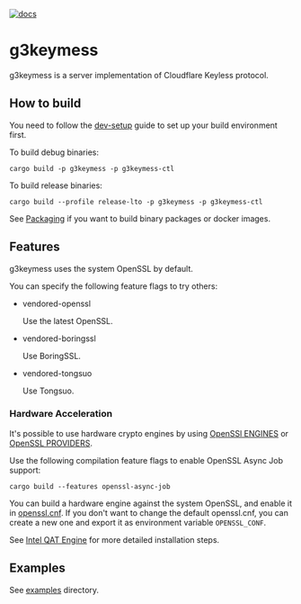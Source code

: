 [![docs](https://readthedocs.org/projects/g3-project-g3keymess/badge)](https://g3-project.readthedocs.io/projects/g3keymess/)

# g3keymess

g3keymess is a server implementation of Cloudflare Keyless protocol.

## How to build

You need to follow the [dev-setup](../doc/dev-setup.md) guide to set up your build environment first.

To build debug binaries:

```shell
cargo build -p g3keymess -p g3keymess-ctl
```

To build release binaries:

```shell
cargo build --profile release-lto -p g3keymess -p g3keymess-ctl
```

See [Packaging](../doc/packaging.md) if you want to build binary packages or docker images.

## Features

g3keymess uses the system OpenSSL by default.

You can specify the following feature flags to try others:

- vendored-openssl

  Use the latest OpenSSL.

- vendored-boringssl

  Use BoringSSL.

- vendored-tongsuo

  Use Tongsuo.

### Hardware Acceleration

It's possible to use hardware crypto engines by using
[OpenSSl ENGINES](https://github.com/openssl/openssl/blob/master/README-ENGINES.md) or
[OpenSSL PROVIDERS](https://github.com/openssl/openssl/blob/master/README-PROVIDERS.md).

Use the following compilation feature flags to enable OpenSSL Async Job support:

```text
cargo build --features openssl-async-job
```

You can build a hardware engine against the system OpenSSL, and enable it
in [openssl.cnf](https://docs.openssl.org/master/man5/config/). If you don't want
to change the default openssl.cnf, you can create a new one and export it as environment variable `OPENSSL_CONF`.

See [Intel QAT Engine](IntelQatEngine.md) for more detailed installation steps.

## Examples

See [examples](examples) directory.
